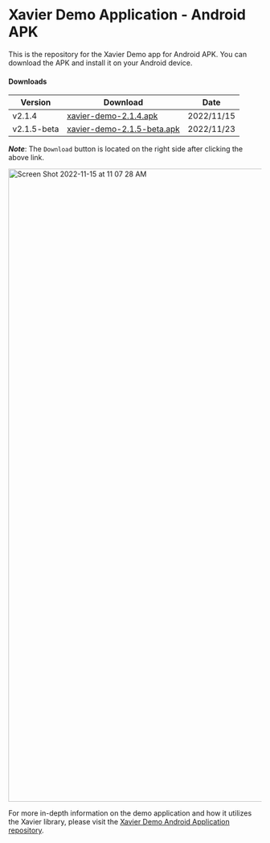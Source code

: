 # Xavier Demo Application - Android APK
This is the repository for the Xavier Demo app for Android APK. You can download the APK and install it on your Android device.

#### Downloads

| Version | Download | Date |
|---------|----------|------|
| v2.1.4 | [xavier-demo-2.1.4.apk](./APK/xavier-demo-2.1.4.apk) | 2022/11/15|
| v2.1.5-beta | [xavier-demo-2.1.5-beta.apk](./APK/xavier-demo-2.1.5-beta.apk) | 2022/11/23|

***Note***: The `Download` button is located on the right side after clicking the above link.

<img width="1258" alt="Screen Shot 2022-11-15 at 11 07 28 AM" src="https://user-images.githubusercontent.com/109672542/201968770-a34967e5-fef9-4750-8ea9-9d4c2133c563.png">

For more in-depth information on the demo application and how it utilizes the Xavier library, please visit the [Xavier Demo Android Application repository](https://github.com/BlackSharkTech/xavier-demo-android).
